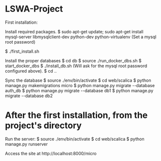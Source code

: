 # LSWA-Project
First installation:

Install required packages.
$ sudo apt-get update; sudo apt-get install mysql-server libmysqlclient-dev python-dev python-virtualenv
(Set a mysql root password)

$ ./first_install.sh

Install the proper databases
$ cd db
$ source ./run_docker_dbs.sh
$ start_docker_dbs
$ ./install_db.sh
(Will ask for the mysql root password configured above).
$ cd ..

Sync the database
$ source ./env/bin/activate
$ cd web/scalica
$ python manage.py makemigrations micro
$ python manage.py migrate --database auth_db
$ python manage.py migrate --database db1
$ python manage.py migrate --database db2


# After the first installation, from the project's directory
Run the server:
$ source ./env/bin/activate
$ cd web/scalica
$ python manage.py runserver

Access the site at http://localhost:8000/micro
